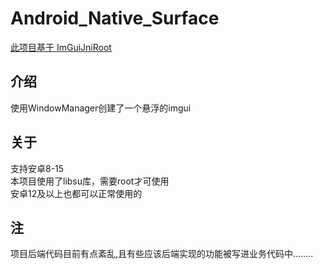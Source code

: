 # Android_Native_Surface
[此项目基于 ImGuiJniRoot](https://github.com/PShocker/ImGuiJniRoot)

## 介绍
使用WindowManager创建了一个悬浮的imgui
<br>
## 关于
支持安卓8-15
<br>
本项目使用了libsu库，需要root才可使用
<br>
安卓12及以上也都可以正常使用的
## 注
项目后端代码目前有点紊乱,且有些应该后端实现的功能被写进业务代码中........